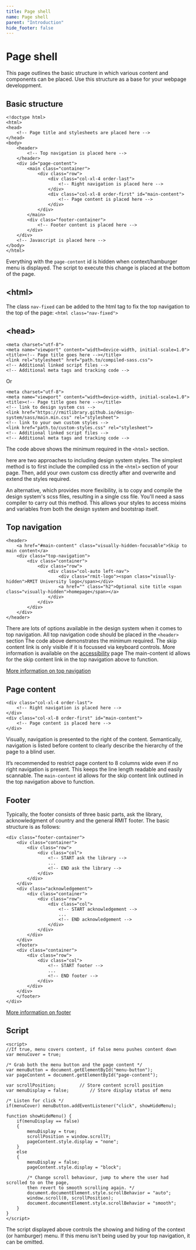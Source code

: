 ```yaml
---
title: Page shell
name: Page shell
parent: "Introduction"
hide_footer: false
---
```

<h1 class="margin-top-zero">Page shell</h1>
<p class="lead">This page outlines the basic structure in which various content and components can be placed. Use this structure as a base for your webpage developpment.</p>
<h2>Basic structure</h2>
<div class="highlight">
<pre class="chroma">
<code class="language-html">&lt;!doctype html&gt;
&lt;html&gt;
&lt;head&gt;
    &lt;!-- Page title and stylesheets are placed here --&gt;
&lt;/head&gt;
&lt;body&gt;
	&lt;header&gt;
		&lt;!-- Top navigation is placed here --&gt;
	&lt;/header&gt;
	&lt;div id=&quot;page-content&quot;&gt;
		&lt;main class=&quot;container&quot;&gt;
			&lt;div class=&quot;row&quot;&gt;
				&lt;div class=&quot;col-xl-4 order-last&quot;&gt;
					&lt;!-- Right navigation is placed here --&gt;
				&lt;/div&gt;
				&lt;div class=&quot;col-xl-8 order-first&quot; id=&quot;main-content&quot;&gt;
					&lt;!-- Page content is placed here --&gt;
				&lt;/div&gt;  
			&lt;/div&gt;
		&lt;/main&gt;
		&lt;div class=&quot;footer-container&quot;&gt;
			&lt;!-- Footer content is placed here --&gt;
		&lt;/div&gt;
	&lt;/div&gt;
	&lt;!-- Javascript is placed here --&gt;
&lt;/body&gt;
&lt;/html&gt;</code>
</pre></div>
<p>Everything with the <code>page-content</code> id is hidden when context/hamburger menu is displayed. The script to execute this change is placed at the bottom of the page.</p>
<h2>&lt;html&gt;</h2>
<p>The class <code>nav-fixed</code> can be added to the html tag to fix the top navigation to the top of the page: <code>&lt;html class="nav-fixed"&gt;</code></p>
<h2>&lt;head&gt;</h2>
<div class="highlight">
<pre class="chroma">
<code class="language-html">&lt;meta charset=&quot;utf-8&quot;&gt;
&lt;meta name=&quot;viewport&quot; content=&quot;width=device-width, initial-scale=1.0&quot;&gt;
&lt;title&gt;&lt;!-- Page title goes here --&gt;&lt;/title&gt;
&lt;link rel=&quot;stylesheet&quot; href=&quot;path.to/compiled-sass.css&quot;&gt;
&lt;!-- Additional linked script files --&gt;
&lt;!-- Additional meta tags and tracking code --&gt;</code>
</pre></div>
<p>Or</p>
<div class="highlight">
<pre class="chroma">
<code class="language-html">&lt;meta charset=&quot;utf-8&quot;&gt;
&lt;meta name=&quot;viewport&quot; content=&quot;width=device-width, initial-scale=1.0&quot;&gt;
&lt;title&gt;&lt;!-- Page title goes here --&gt;&lt;/title&gt;
&lt;!-- link to design system css --&gt;
&lt;link href=&quot;https://rmitlibrary.github.io/design-system/sass/main.min.css&quot; rel=&quot;stylesheet&quot;&gt;
&lt;!-- link to your own custom styles --&gt;
&lt;link href=&quot;path.to/custom-styles.css&quot; rel=&quot;stylesheet&quot;&gt;
&lt;!-- Additional linked script files --&gt;
&lt;!-- Additional meta tags and tracking code --&gt;</code>
</pre></div>
<p>The code above shows the minimum required in the <code>&lt;html&gt;</code> section.</p>
<p>here are two approaches to including design system styles. The simplest method is to first include the compiled css in the <code>&lt;html&gt;</code> section of your page. Then, add your own custom css directly after and overwrite and extend the styles required.</p>
<p>An alternative, which provides more flexibility, is to copy and compile the design system's scss files, resulting in a single css file. You'll need a sass compiler to carry out this method. This allows your styles to access mixins and variables from both the design system and bootstrap itself. </p>
<h2>Top navigation</h2>
<div class="highlight">
<pre class="chroma">
<code class="language-html">&lt;header&gt;
	&lt;a href="#main-content" class="visually-hidden-focusable"&gt;Skip to main content&lt;/a&gt;
	&lt;div class=&quot;top-navigation&quot;&gt;
		&lt;div class=&quot;container&quot;&gt;
			&lt;div class=&quot;row&quot;&gt;
				&lt;div class=&quot;col-auto left-nav&quot;&gt;
					&lt;div class=&quot;rmit-logo&quot;&gt;&lt;span class=&quot;visually-hidden&quot;&gt;RMIT University logo&lt;/span&gt;&lt;/div&gt;
					&lt;a href=&quot;&quot; class=&quot;h2&quot;&gt;Optional site title &lt;span class=&quot;visually-hidden&quot;&gt;homepage&lt;/span&gt;&lt;/a&gt;
				&lt;/div&gt;
			&lt;/div&gt;
		&lt;/div&gt;
	&lt;/div&gt;
&lt;/header&gt;</code>
</pre></div>
<p>There are lots of options available in the design system when it comes to top navigation. All top navigation code should be placed in the <code>&lt;header&gt;</code> section The code above demonstrates the minimum required. The skip content link is only visible if it is focussed via keyboard controls. More information is available on the <a href="/design-system/introduction/accessibility/#page-structure">accessibility</a> page
The main-content id allows for the skip content link in the top navigation above to function.</p>
<p><a href="/design-system/components-complex/top-nav/" class="link-large">More information on top navigation</a></p>
<h2>Page content</h2>
<div class="highlight">
<pre class="chroma">
<code class="language-html">&lt;div class=&quot;col-xl-4 order-last&quot;&gt;
	&lt;!-- Right navigation is placed here --&gt;
&lt;/div&gt;
&lt;div class=&quot;col-xl-8 order-first&quot; id=&quot;main-content&quot;&gt;
	&lt;!-- Page content is placed here --&gt;
&lt;/div&gt;</code>
</pre></div>
<p>Visually, navigation is presented to the right of the content. Semantically, navigation is listed before content to clearly describe the hierarchy of the page to a blind user.</p>
<p>It’s recommended to restrict page content to 8 columns wide even if no right navigation is present. This keeps the line length readable and easily scannable. The <code>main-content</code> id allows for the skip content link outlined in the top navigation above to function.</p>
<h2>Footer</h2>
<p>Typically, the footer consists of three basic parts, ask the library, acknowledgment of country and the general RMIT footer. The basic structure is as follows:
</p>
<div class="highlight">
<pre class="chroma">
<code class="language-html">&lt;div class=&quot;footer-container&quot;&gt;
	&lt;div class=&quot;container&quot;&gt;
		&lt;div class=&quot;row&quot;&gt;
			&lt;div class=&quot;col&quot;&gt;
				&lt;!-- START ask the library --&gt;
				... 
				&lt;!-- END ask the library --&gt;
			&lt;/div&gt;
		&lt;/div&gt;
	&lt;/div&gt;
	&lt;div class=&quot;acknowledgement&quot;&gt;
		&lt;div class=&quot;container&quot;&gt;
			&lt;div class=&quot;row&quot;&gt;
				&lt;div class=&quot;col&quot;&gt;
					&lt;!-- START acknowledgement --&gt;
					...
					&lt;!-- END acknowledgement --&gt;
				&lt;/div&gt;
			&lt;/div&gt;
		&lt;/div&gt;
	&lt;/div&gt;    
	&lt;footer&gt;
	&lt;div class=&quot;container&quot;&gt;
		&lt;div class=&quot;row&quot;&gt;
			&lt;div class=&quot;col&quot;&gt;
				&lt;!-- START footer --&gt;
				...
				&lt;!-- END footer --&gt;
			&lt;/div&gt;
		&lt;/div&gt;
	&lt;/div&gt;
	&lt;/footer&gt;
&lt;/div&gt;</code>
</pre></div>
<p><a href="/design-system/components-complex/footer/" class="link-large">More information on footer</a></p>
<h2>Script</h2>
<div class="highlight">
<pre class="chroma">
<code class="language-html">&lt;script&gt;
//If true, menu covers content, if false menu pushes content down
var menuCover = true;   
&nbsp;
/* Grab both the menu button and the page content */
var menuButton = document.getElementById(&quot;menu-button&quot;);
var pageContent = document.getElementById(&quot;page-content&quot;);
&nbsp;
var scrollPosition;			// Store content scroll position
var menuDisplay = false;		// Store display status of menu
&nbsp;
/* Listen for click */
if(menuCover) menuButton.addEventListener(&quot;click&quot;, showHideMenu);
&nbsp;
function showHideMenu() {
    if(menuDisplay == false)
    {
        menuDisplay = true;
        scrollPosition = window.scrollY;    
        pageContent.style.display = &quot;none&quot;; 
    }
    else
    {
        menuDisplay = false;
        pageContent.style.display = &quot;block&quot;;
        &nbsp;
        /* Change scroll behaviour, jump to where the user had scrolled to on the page, 
		then revert to smooth scrolling again. */
        document.documentElement.style.scrollBehavior = &quot;auto&quot;;
        window.scroll(0, scrollPosition);
        document.documentElement.style.scrollBehavior = &quot;smooth&quot;;
    }
}
&lt;/script&gt;</code>
</pre></div>
<p>The script displayed above controls the showing and hiding of the context (or hamburger) menu. If this menu isn't being used by your top navigation, it can be omitted.</p>
